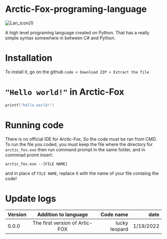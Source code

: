 # Arctic-Fox-programing-language
![Lan_icon(1)](https://user-images.githubusercontent.com/79488582/171532104-21d2d99a-9766-486b-ac44-29f147d2e503.png)

A high level programing language created on Python. That has a really simple syntax somewhere in between C# and Python.

# Installation
To install it, go on the github `code < Download ZIP < Extract the file`

# `"Hello world!"` in Arctic-Fox
```c
printf("hello world!")
```

# Running code
There is no official IDE for Arctic-Fox, So the code must be ran from CMD. To run the file you coded, you must keep the file where the directory for `arctic_fox.exe` then run command prompt in the same folder, and in commnad promt insert: 

`arctic_fox.exe --[FILE NAME]`

and in place of `FILE NAME`, replace it with the name of your file containg the code!

# Update logs


| Version        | Addition to language | Code name  | date  |
| ------------- |:-------------:| -----:| -----:|
| 0.0.0      | The first version of Artic-FOX | lucky leopard |  1/19/2022|
